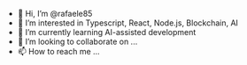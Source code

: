 - 👋 Hi, I’m @rafaele85
- 👀 I’m interested in Typescript, React, Node.js, Blockchain, AI
- 🌱 I’m currently learning AI-assisted development
- 💞️ I’m looking to collaborate on ...
- 📫 How to reach me ...

<!---
rafaele85/rafaele85 is a ✨ special ✨ repository because its `README.md` (this file) appears on your GitHub profile.
You can click the Preview link to take a look at your changes.
--->
